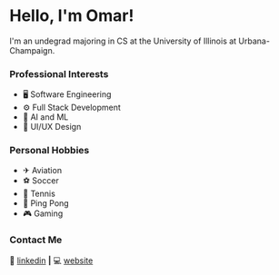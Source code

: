 # Hello, I'm Omar!
I'm an undegrad majoring in CS at the University of Illinois at Urbana-Champaign.

### Professional Interests
- 🖥 Software Engineering
- ⚙ Full Stack Development
- 🤖 AI and ML
- 🎨 UI/UX Design


### Personal Hobbies
- ✈ Aviation
- ⚽ Soccer
- 🎾 Tennis
- 🏓 Ping Pong
- 🎮 Gaming
 
 ### Contact Me
👔 [linkedin][linkedin] **|**
💻 [website][website]

[website]: https://omarn33.github.io/cv/
[linkedin]: https://www.linkedin.com/in/omarnaeem33

